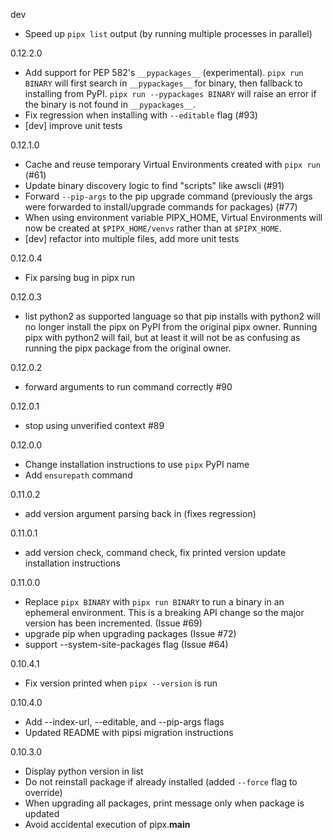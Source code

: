 dev
* Speed up `pipx list` output (by running multiple processes in parallel)

0.12.2.0
* Add support for PEP 582's `__pypackages__` (experimental). `pipx run BINARY` will first search in `__pypackages__` for binary, then fallback to installing from PyPI. `pipx run --pypackages BINARY` will raise an error if the binary is not found in `__pypackages__`.
* Fix regression when installing with `--editable` flag (#93)
* [dev] improve unit tests

0.12.1.0
* Cache and reuse temporary Virtual Environments created with `pipx run` (#61)
* Update binary discovery logic to find "scripts" like awscli (#91)
* Forward `--pip-args` to the pip upgrade command (previously the args were forwarded to install/upgrade commands for packages) (#77)
* When using environment variable PIPX_HOME, Virtual Environments will now be created at `$PIPX_HOME/venvs` rather than at `$PIPX_HOME`.
* [dev] refactor into multiple files, add more unit tests

0.12.0.4
* Fix parsing bug in pipx run

0.12.0.3
* list python2 as supported language so that pip installs with python2 will no longer install the pipx on PyPI from the original pipx owner. Running pipx with python2 will fail, but at least it will not be as confusing as running the pipx package from the original owner.

0.12.0.2
* forward arguments to run command correctly #90

0.12.0.1
* stop using unverified context #89

0.12.0.0
* Change installation instructions to use `pipx` PyPI name
* Add `ensurepath` command

0.11.0.2
 * add version argument parsing back in (fixes regression)

0.11.0.1
 * add version check, command check, fix printed version update installation instructions

0.11.0.0
* Replace `pipx BINARY` with `pipx run BINARY` to run a binary in an ephemeral environment. This is a breaking API change so the major version has been incremented. (Issue #69)
* upgrade pip when upgrading packages (Issue #72)
* support --system-site-packages flag (Issue #64)

0.10.4.1
* Fix version printed when `pipx --version` is run

0.10.4.0
* Add --index-url, --editable, and --pip-args flags
* Updated README with pipsi migration instructions

0.10.3.0
* Display python version in list
* Do not reinstall package if already installed (added `--force` flag to override)
* When upgrading all packages, print message only when package is updated
* Avoid accidental execution of pipx.__main__
